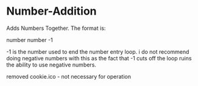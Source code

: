# Number-Addition
Adds Numbers Together.
The format is:

number
number
-1

-1 is the number used to end the number entry loop.
i do not recommend doing negative numbers with this
as the fact that -1 cuts off the loop ruins the
ability to use negative numbers.

removed cookie.ico - not necessary for operation
